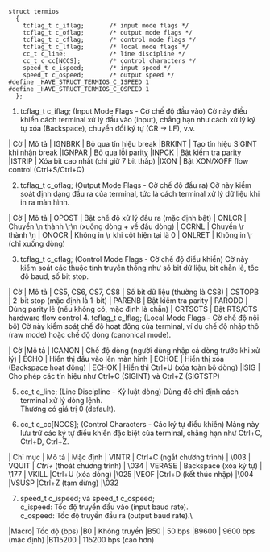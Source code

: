 ```
struct termios
  {
    tcflag_t c_iflag;		/* input mode flags */
    tcflag_t c_oflag;		/* output mode flags */
    tcflag_t c_cflag;		/* control mode flags */
    tcflag_t c_lflag;		/* local mode flags */
    cc_t c_line;			/* line discipline */
    cc_t c_cc[NCCS];		/* control characters */
    speed_t c_ispeed;		/* input speed */
    speed_t c_ospeed;		/* output speed */
#define _HAVE_STRUCT_TERMIOS_C_ISPEED 1
#define _HAVE_STRUCT_TERMIOS_C_OSPEED 1
  };
```
 1. tcflag_t c_iflag; (Input Mode Flags - Cờ chế độ đầu vào)
Cờ này điều khiển cách terminal xử lý đầu vào (input), chẳng hạn như cách xử lý ký tự xóa (Backspace), chuyển đổi ký tự (CR -> LF), v.v.

| Cờ	| Mô tả
| IGNBRK	| Bỏ qua tín hiệu break
|BRKINT	| Tạo tín hiệu SIGINT khi nhận break
|IGNPAR	| Bỏ qua lỗi parity
|INPCK	| Bật kiểm tra parity
|ISTRIP	| Xóa bit cao nhất (chỉ giữ 7 bit thấp)
|IXON	| Bật XON/XOFF flow control (Ctrl+S/Ctrl+Q)

2. tcflag_t c_oflag; (Output Mode Flags - Cờ chế độ đầu ra)
Cờ này kiểm soát định dạng đầu ra của terminal, tức là cách terminal xử lý dữ liệu khi in ra màn hình.

| Cờ	| Mô tả
| OPOST	| Bật chế độ xử lý đầu ra (mặc định bật)
| ONLCR	| Chuyển \n thành \r\n (xuống dòng + về đầu dòng)
| OCRNL	| Chuyển \r thành \n
| ONOCR	| Không in \r khi cột hiện tại là 0
| ONLRET	| Không in \r (chỉ xuống dòng)

3. tcflag_t c_cflag; (Control Mode Flags - Cờ chế độ điều khiển)
Cờ này kiểm soát các thuộc tính truyền thông như số bit dữ liệu, bit chẵn lẻ, tốc độ baud, số bit stop.

| Cờ	| Mô tả
| CS5, CS6, CS7, CS8	| Số bit dữ liệu (thường là CS8)
| CSTOPB	| 2-bit stop (mặc định là 1-bit)
| PARENB	| Bật kiểm tra parity
| PARODD	| Dùng parity lẻ (nếu không có, mặc định là chẵn)
| CRTSCTS	| Bật RTS/CTS hardware flow control
4. tcflag_t c_lflag; (Local Mode Flags - Cờ chế độ nội bộ)
Cờ này kiểm soát chế độ hoạt động của terminal, ví dụ chế độ nhập thô (raw mode) hoặc chế độ dòng (canonical mode).

| Cờ	|Mô tả
| ICANON	| Chế độ dòng (người dùng nhập cả dòng trước khi xử lý)
| ECHO	| Hiển thị đầu vào lên màn hình
| ECHOE	| Hiển thị xóa (Backspace hoạt động)
| ECHOK	| Hiển thị Ctrl+U (xóa toàn bộ dòng)
|ISIG	| Cho phép các tín hiệu như Ctrl+C (SIGINT) và Ctrl+Z (SIGTSTP)

5. cc_t c_line; (Line Discipline - Kỷ luật dòng)
Dùng để chỉ định cách terminal xử lý dòng lệnh.\
Thường có giá trị 0 (default).

6. cc_t c_cc\[NCCS\]; (Control Characters - Các ký tự điều khiển)
Mảng này lưu trữ các ký tự điều khiển đặc biệt của terminal, chẳng hạn như Ctrl+C, Ctrl+D, Ctrl+Z.

| Chỉ mục	| Mô tả	| Mặc định
| VINTR	| Ctrl+C  (ngắt chương trình)	| \003
| VQUIT	| *Ctrl+*  (thoát chương trình) | \034
| VERASE	| Backspace (xóa ký tự)	| \177
| VKILL	|Ctrl+U (xóa dòng)	|\025
|VEOF	|Ctrl+D (kết thúc nhập)	|\004
|VSUSP	|Ctrl+Z (tạm dừng)	|\032

7. speed_t c_ispeed; và speed_t c_ospeed;\
c_ispeed: Tốc độ truyền đầu vào (input baud rate).\
c_ospeed: Tốc độ truyền đầu ra (output baud rate).\

|Macro|	Tốc độ (bps)
|B0	|	Không truyền
|B50	|	50 bps
|B9600	|	9600 bps (mặc định)
|B115200	|	115200 bps (cao hơn)

